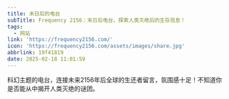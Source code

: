 ```yaml
---
title: 末日后的电台
subTitle: Frequency 2156：末日后电台，探索人类灭绝后的生存信息！
tags:
  - 网站
link: 'https://frequency2156.com/'
icon: 'https://frequency2156.com/assets/images/share.jpg'
abbrlink: 19f41819
date: 2025-02-18 11:01:59
---
```


科幻主题的电台，连接未来2156年后全球的生还者留言，氛围感十足！不知道你是否能从中揭开人类灭绝的谜团。